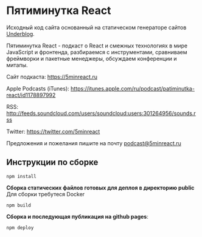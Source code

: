 # Пятиминутка React

Исходный код сайта основанный на статическом генераторе сайтов [Underblog](https://github.com/freetonik/underblog).

Пятиминутка React - подкаст о React и смежных технологиях в мире JavaScript и фронтенда, разбираемся с инструментами,
                                    сравниваем
                                    фреймворки и пакетные менеджеры, обсуждаем конференции и митапы.

Сайт подкаста: https://5minreact.ru

Apple Podcasts (iTunes): https://itunes.apple.com/ru/podcast/patiminutka-react/id1178897992

RSS: http://feeds.soundcloud.com/users/soundcloud:users:301264956/sounds.rss

Twitter: https://twitter.com/5minreact

Предложения и пожелания пишите на почту [podcast@5minreact.ru](mailto:podcast@5minreact.ru)

## Инструкции по сборке

```
npm install
```

**Сборка статических файлов готовых для деплоя в директорию public**
Для сборки требутеся Docker
```
npm build
```

**Сборка и последующая публикация на github pages**:
```
npm deploy
```

